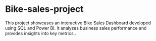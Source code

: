 # Bike-sales-project
This project showcases an interactive Bike Sales Dashboard developed using SQL and Power BI. It analyzes business sales performance and provides insights into key metrics,.
 
